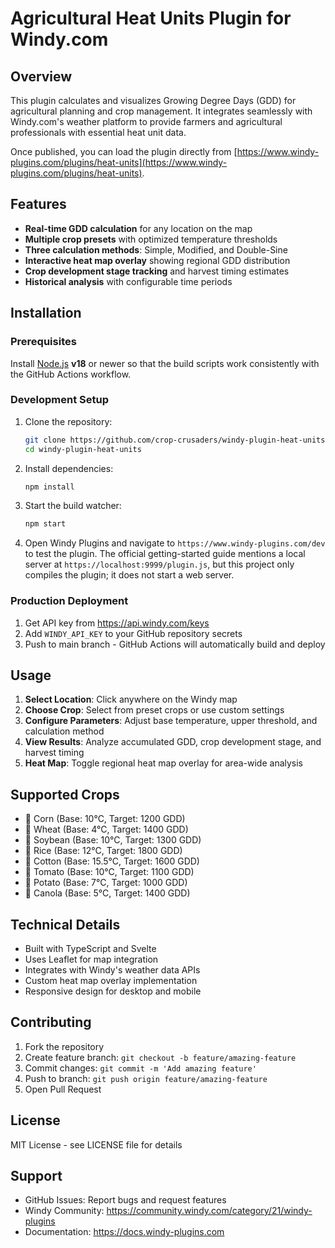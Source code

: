 # Agricultural Heat Units Plugin for Windy.com

## Overview

This plugin calculates and visualizes Growing Degree Days (GDD) for agricultural planning and crop management. It integrates seamlessly with Windy.com's weather platform to provide farmers and agricultural professionals with essential heat unit data.

Once published, you can load the plugin directly from [https://www.windy-plugins.com/plugins/heat-units](https://www.windy-plugins.com/plugins/heat-units).

## Features

- **Real-time GDD calculation** for any location on the map
- **Multiple crop presets** with optimized temperature thresholds
- **Three calculation methods**: Simple, Modified, and Double-Sine
- **Interactive heat map overlay** showing regional GDD distribution
- **Crop development stage tracking** and harvest timing estimates
- **Historical analysis** with configurable time periods

## Installation

### Prerequisites

Install [Node.js](https://nodejs.org/) **v18** or newer so that the build scripts
work consistently with the GitHub Actions workflow.

### Development Setup

1. Clone the repository:
   ```bash
   git clone https://github.com/crop-crusaders/windy-plugin-heat-units.git
   cd windy-plugin-heat-units
   ```
2. Install dependencies:
   ```bash
   npm install
   ```
3. Start the build watcher:
   ```bash
   npm start
   ```
4. Open Windy Plugins and navigate to `https://www.windy-plugins.com/dev` to test the plugin.
   The official getting-started guide mentions a local server at
   `https://localhost:9999/plugin.js`, but this project only compiles the
   plugin; it does not start a web server.

### Production Deployment

1. Get API key from https://api.windy.com/keys
2. Add `WINDY_API_KEY` to your GitHub repository secrets
3. Push to main branch - GitHub Actions will automatically build and deploy

## Usage

1. **Select Location**: Click anywhere on the Windy map
2. **Choose Crop**: Select from preset crops or use custom settings
3. **Configure Parameters**: Adjust base temperature, upper threshold, and calculation method
4. **View Results**: Analyze accumulated GDD, crop development stage, and harvest timing
5. **Heat Map**: Toggle regional heat map overlay for area-wide analysis

## Supported Crops

- 🌽 Corn (Base: 10°C, Target: 1200 GDD)
- 🌾 Wheat (Base: 4°C, Target: 1400 GDD)
- 🫘 Soybean (Base: 10°C, Target: 1300 GDD)
- 🌾 Rice (Base: 12°C, Target: 1800 GDD)
- 🌿 Cotton (Base: 15.5°C, Target: 1600 GDD)
- 🍅 Tomato (Base: 10°C, Target: 1100 GDD)
- 🥔 Potato (Base: 7°C, Target: 1000 GDD)
- 🌻 Canola (Base: 5°C, Target: 1400 GDD)

## Technical Details

- Built with TypeScript and Svelte
- Uses Leaflet for map integration
- Integrates with Windy's weather data APIs
- Custom heat map overlay implementation
- Responsive design for desktop and mobile

## Contributing

1. Fork the repository
2. Create feature branch: `git checkout -b feature/amazing-feature`
3. Commit changes: `git commit -m 'Add amazing feature'`
4. Push to branch: `git push origin feature/amazing-feature`
5. Open Pull Request

## License

MIT License - see LICENSE file for details

## Support

- GitHub Issues: Report bugs and request features
- Windy Community: https://community.windy.com/category/21/windy-plugins
- Documentation: https://docs.windy-plugins.com

